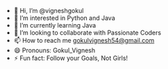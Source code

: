 - 👋 Hi, I’m @vigneshgokul
- 👀 I’m interested in Python and Java
- 🌱 I’m currently learning Java
- 💞️ I’m looking to collaborate with Passionate Coders
- 📫 How to reach me gokulvignesh54@gmail.com
- 😄 Pronouns: Gokul_Vignesh
- ⚡ Fun fact: Follow your Goals, Not Girls!

<!---
vigneshgokul/vigneshgokul is a ✨ special ✨ repository because its `README.md` (this file) appears on your GitHub profile.
You can click the Preview link to take a look at your changes.
--->
